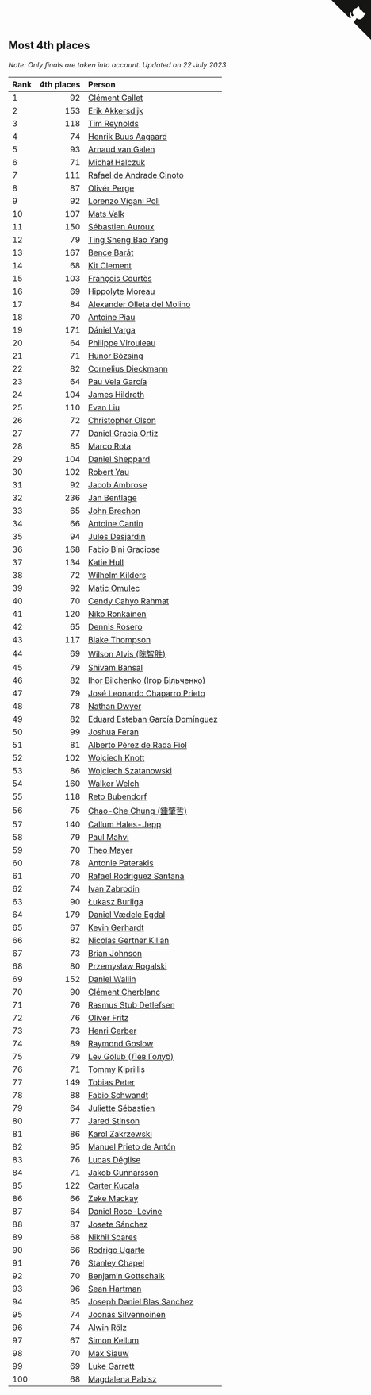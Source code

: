 ## Most 4th places

*Note: Only finals are taken into account.*
*Updated on 22 July 2023*

| Rank | 4th places | Person |
| :--- | ---: | :--- |
| 1 | 92 | [Clément Gallet](https://www.worldcubeassociation.org/persons/2004GALL02) |
| 2 | 153 | [Erik Akkersdijk](https://www.worldcubeassociation.org/persons/2005AKKE01) |
| 3 | 118 | [Tim Reynolds](https://www.worldcubeassociation.org/persons/2005REYN01) |
| 4 | 74 | [Henrik Buus Aagaard](https://www.worldcubeassociation.org/persons/2006BUUS01) |
| 5 | 93 | [Arnaud van Galen](https://www.worldcubeassociation.org/persons/2006GALE01) |
| 6 | 71 | [Michał Halczuk](https://www.worldcubeassociation.org/persons/2006HALC01) |
| 7 | 111 | [Rafael de Andrade Cinoto](https://www.worldcubeassociation.org/persons/2007CINO01) |
| 8 | 87 | [Olivér Perge](https://www.worldcubeassociation.org/persons/2007PERG01) |
| 9 | 92 | [Lorenzo Vigani Poli](https://www.worldcubeassociation.org/persons/2007POLI01) |
| 10 | 107 | [Mats Valk](https://www.worldcubeassociation.org/persons/2007VALK01) |
| 11 | 150 | [Sébastien Auroux](https://www.worldcubeassociation.org/persons/2008AURO01) |
| 12 | 79 | [Ting Sheng Bao Yang](https://www.worldcubeassociation.org/persons/2008BAOY01) |
| 13 | 167 | [Bence Barát](https://www.worldcubeassociation.org/persons/2008BARA01) |
| 14 | 68 | [Kit Clement](https://www.worldcubeassociation.org/persons/2008CLEM01) |
| 15 | 103 | [François Courtès](https://www.worldcubeassociation.org/persons/2008COUR01) |
| 16 | 69 | [Hippolyte Moreau](https://www.worldcubeassociation.org/persons/2008MORE02) |
| 17 | 84 | [Alexander Olleta del Molino](https://www.worldcubeassociation.org/persons/2008OLLE01) |
| 18 | 70 | [Antoine Piau](https://www.worldcubeassociation.org/persons/2008PIAU01) |
| 19 | 171 | [Dániel Varga](https://www.worldcubeassociation.org/persons/2008VARG01) |
| 20 | 64 | [Philippe Virouleau](https://www.worldcubeassociation.org/persons/2008VIRO01) |
| 21 | 71 | [Hunor Bózsing](https://www.worldcubeassociation.org/persons/2009BOZS01) |
| 22 | 82 | [Cornelius Dieckmann](https://www.worldcubeassociation.org/persons/2009DIEC01) |
| 23 | 64 | [Pau Vela García](https://www.worldcubeassociation.org/persons/2009GARC04) |
| 24 | 104 | [James Hildreth](https://www.worldcubeassociation.org/persons/2009HILD01) |
| 25 | 110 | [Evan Liu](https://www.worldcubeassociation.org/persons/2009LIUE01) |
| 26 | 72 | [Christopher Olson](https://www.worldcubeassociation.org/persons/2009OLSO01) |
| 27 | 77 | [Daniel Gracia Ortiz](https://www.worldcubeassociation.org/persons/2009ORTI01) |
| 28 | 85 | [Marco Rota](https://www.worldcubeassociation.org/persons/2009ROTA01) |
| 29 | 104 | [Daniel Sheppard](https://www.worldcubeassociation.org/persons/2009SHEP01) |
| 30 | 102 | [Robert Yau](https://www.worldcubeassociation.org/persons/2009YAUR01) |
| 31 | 92 | [Jacob Ambrose](https://www.worldcubeassociation.org/persons/2010AMBR01) |
| 32 | 236 | [Jan Bentlage](https://www.worldcubeassociation.org/persons/2010BENT01) |
| 33 | 65 | [John Brechon](https://www.worldcubeassociation.org/persons/2010BREC01) |
| 34 | 66 | [Antoine Cantin](https://www.worldcubeassociation.org/persons/2010CANT02) |
| 35 | 94 | [Jules Desjardin](https://www.worldcubeassociation.org/persons/2010DESJ01) |
| 36 | 168 | [Fabio Bini Graciose](https://www.worldcubeassociation.org/persons/2010GRAC02) |
| 37 | 134 | [Katie Hull](https://www.worldcubeassociation.org/persons/2010HULL01) |
| 38 | 72 | [Wilhelm Kilders](https://www.worldcubeassociation.org/persons/2010KILD02) |
| 39 | 92 | [Matic Omulec](https://www.worldcubeassociation.org/persons/2010OMUL02) |
| 40 | 70 | [Cendy Cahyo Rahmat](https://www.worldcubeassociation.org/persons/2010RAHM02) |
| 41 | 120 | [Niko Ronkainen](https://www.worldcubeassociation.org/persons/2010RONK01) |
| 42 | 65 | [Dennis Rosero](https://www.worldcubeassociation.org/persons/2010ROSE03) |
| 43 | 117 | [Blake Thompson](https://www.worldcubeassociation.org/persons/2010THOM03) |
| 44 | 69 | [Wilson Alvis (陈智胜)](https://www.worldcubeassociation.org/persons/2011ALVI01) |
| 45 | 79 | [Shivam Bansal](https://www.worldcubeassociation.org/persons/2011BANS02) |
| 46 | 82 | [Ihor Bilchenko (Ігор Більченко)](https://www.worldcubeassociation.org/persons/2011BILC01) |
| 47 | 79 | [José Leonardo Chaparro Prieto](https://www.worldcubeassociation.org/persons/2011CHAP01) |
| 48 | 78 | [Nathan Dwyer](https://www.worldcubeassociation.org/persons/2011DWYE02) |
| 49 | 82 | [Eduard Esteban García Domínguez](https://www.worldcubeassociation.org/persons/2011EDUA01) |
| 50 | 99 | [Joshua Feran](https://www.worldcubeassociation.org/persons/2011FERA01) |
| 51 | 81 | [Alberto Pérez de Rada Fiol](https://www.worldcubeassociation.org/persons/2011FIOL01) |
| 52 | 102 | [Wojciech Knott](https://www.worldcubeassociation.org/persons/2011KNOT01) |
| 53 | 86 | [Wojciech Szatanowski](https://www.worldcubeassociation.org/persons/2011SZAT01) |
| 54 | 160 | [Walker Welch](https://www.worldcubeassociation.org/persons/2011WELC01) |
| 55 | 118 | [Reto Bubendorf](https://www.worldcubeassociation.org/persons/2012BUBE01) |
| 56 | 75 | [Chao-Che Chung (鍾肇哲)](https://www.worldcubeassociation.org/persons/2012CHON03) |
| 57 | 140 | [Callum Hales-Jepp](https://www.worldcubeassociation.org/persons/2012HALE01) |
| 58 | 79 | [Paul Mahvi](https://www.worldcubeassociation.org/persons/2012MAHV01) |
| 59 | 70 | [Theo Mayer](https://www.worldcubeassociation.org/persons/2012MAYE01) |
| 60 | 78 | [Antonie Paterakis](https://www.worldcubeassociation.org/persons/2012PATE01) |
| 61 | 70 | [Rafael Rodriguez Santana](https://www.worldcubeassociation.org/persons/2012SANT12) |
| 62 | 74 | [Ivan Zabrodin](https://www.worldcubeassociation.org/persons/2012ZABR01) |
| 63 | 90 | [Łukasz Burliga](https://www.worldcubeassociation.org/persons/2013BURL01) |
| 64 | 179 | [Daniel Vædele Egdal](https://www.worldcubeassociation.org/persons/2013EGDA01) |
| 65 | 67 | [Kevin Gerhardt](https://www.worldcubeassociation.org/persons/2013GERH01) |
| 66 | 82 | [Nicolas Gertner Kilian](https://www.worldcubeassociation.org/persons/2013GERT01) |
| 67 | 73 | [Brian Johnson](https://www.worldcubeassociation.org/persons/2013JOHN10) |
| 68 | 80 | [Przemysław Rogalski](https://www.worldcubeassociation.org/persons/2013ROGA02) |
| 69 | 152 | [Daniel Wallin](https://www.worldcubeassociation.org/persons/2013WALL03) |
| 70 | 90 | [Clément Cherblanc](https://www.worldcubeassociation.org/persons/2014CHER05) |
| 71 | 76 | [Rasmus Stub Detlefsen](https://www.worldcubeassociation.org/persons/2014DETL01) |
| 72 | 76 | [Oliver Fritz](https://www.worldcubeassociation.org/persons/2014FRIT02) |
| 73 | 73 | [Henri Gerber](https://www.worldcubeassociation.org/persons/2014GERB01) |
| 74 | 89 | [Raymond Goslow](https://www.worldcubeassociation.org/persons/2014GOSL01) |
| 75 | 79 | [Lev Golub (Лев Голуб)](https://www.worldcubeassociation.org/persons/2014HOLU01) |
| 76 | 71 | [Tommy Kiprillis](https://www.worldcubeassociation.org/persons/2014KIPR01) |
| 77 | 149 | [Tobias Peter](https://www.worldcubeassociation.org/persons/2014PETE03) |
| 78 | 88 | [Fabio Schwandt](https://www.worldcubeassociation.org/persons/2014SCHW02) |
| 79 | 64 | [Juliette Sébastien](https://www.worldcubeassociation.org/persons/2014SEBA01) |
| 80 | 77 | [Jared Stinson](https://www.worldcubeassociation.org/persons/2014STIN01) |
| 81 | 86 | [Karol Zakrzewski](https://www.worldcubeassociation.org/persons/2014ZAKR01) |
| 82 | 95 | [Manuel Prieto de Antón](https://www.worldcubeassociation.org/persons/2015ANTO04) |
| 83 | 76 | [Lucas Déglise](https://www.worldcubeassociation.org/persons/2015DEGL01) |
| 84 | 71 | [Jakob Gunnarsson](https://www.worldcubeassociation.org/persons/2015GUNN01) |
| 85 | 122 | [Carter Kucala](https://www.worldcubeassociation.org/persons/2015KUCA01) |
| 86 | 66 | [Zeke Mackay](https://www.worldcubeassociation.org/persons/2015MACK06) |
| 87 | 64 | [Daniel Rose-Levine](https://www.worldcubeassociation.org/persons/2015ROSE01) |
| 88 | 87 | [Josete Sánchez](https://www.worldcubeassociation.org/persons/2015SANC18) |
| 89 | 68 | [Nikhil Soares](https://www.worldcubeassociation.org/persons/2015SOAR01) |
| 90 | 66 | [Rodrigo Ugarte](https://www.worldcubeassociation.org/persons/2015UGAR01) |
| 91 | 76 | [Stanley Chapel](https://www.worldcubeassociation.org/persons/2016CHAP04) |
| 92 | 70 | [Benjamin Gottschalk](https://www.worldcubeassociation.org/persons/2016GOTT01) |
| 93 | 96 | [Sean Hartman](https://www.worldcubeassociation.org/persons/2016HART02) |
| 94 | 85 | [Joseph Daniel Blas Sanchez](https://www.worldcubeassociation.org/persons/2016SANC08) |
| 95 | 74 | [Joonas Silvennoinen](https://www.worldcubeassociation.org/persons/2016SILV07) |
| 96 | 74 | [Alwin Rölz](https://www.worldcubeassociation.org/persons/2016ROLZ01) |
| 97 | 67 | [Simon Kellum](https://www.worldcubeassociation.org/persons/2016KELL12) |
| 98 | 70 | [Max Siauw](https://www.worldcubeassociation.org/persons/2017SIAU02) |
| 99 | 69 | [Luke Garrett](https://www.worldcubeassociation.org/persons/2017GARR05) |
| 100 | 68 | [Magdalena Pabisz](https://www.worldcubeassociation.org/persons/2017PABI01) |


<a href="https://github.com/JustinTimeCuber/wca_statistics" class="github-corner" aria-label="View source on Github"><svg width="80" height="80" viewBox="0 0 250 250" style="fill:#151513; color:#fff; position: absolute; top: 0; border: 0; right: 0;" aria-hidden="true"><path d="M0,0 L115,115 L130,115 L142,142 L250,250 L250,0 Z"></path><path d="M128.3,109.0 C113.8,99.7 119.0,89.6 119.0,89.6 C122.0,82.7 120.5,78.6 120.5,78.6 C119.2,72.0 123.4,76.3 123.4,76.3 C127.3,80.9 125.5,87.3 125.5,87.3 C122.9,97.6 130.6,101.9 134.4,103.2" fill="currentColor" style="transform-origin: 130px 106px;" class="octo-arm"></path><path d="M115.0,115.0 C114.9,115.1 118.7,116.5 119.8,115.4 L133.7,101.6 C136.9,99.2 139.9,98.4 142.2,98.6 C133.8,88.0 127.5,74.4 143.8,58.0 C148.5,53.4 154.0,51.2 159.7,51.0 C160.3,49.4 163.2,43.6 171.4,40.1 C171.4,40.1 176.1,42.5 178.8,56.2 C183.1,58.6 187.2,61.8 190.9,65.4 C194.5,69.0 197.7,73.2 200.1,77.6 C213.8,80.2 216.3,84.9 216.3,84.9 C212.7,93.1 206.9,96.0 205.4,96.6 C205.1,102.4 203.0,107.8 198.3,112.5 C181.9,128.9 168.3,122.5 157.7,114.1 C157.9,116.9 156.7,120.9 152.7,124.9 L141.0,136.5 C139.8,137.7 141.6,141.9 141.8,141.8 Z" fill="currentColor" class="octo-body"></path></svg></a><style>.github-corner:hover .octo-arm{animation:octocat-wave 560ms ease-in-out}@keyframes octocat-wave{0%,100%{transform:rotate(0)}20%,60%{transform:rotate(-25deg)}40%,80%{transform:rotate(10deg)}}@media (max-width:500px){.github-corner:hover .octo-arm{animation:none}.github-corner .octo-arm{animation:octocat-wave 560ms ease-in-out}}</style>
